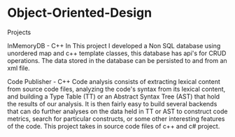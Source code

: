 # Object-Oriented-Design

Projects

InMemoryDB - C++
In This project I developed a Non SQL database using unordered map and c++ template classes, this database has api's for CRUD operations.
The data stored in the database can be persisted to and from an xml file.

Code Publisher - C++
Code analysis consists of extracting lexical content from source code files, analyzing the code's syntax from its lexical content, and building a Type Table (TT) or an Abstract Syntax Tree (AST) that hold the results of our analysis. It is then fairly easy to build several backends that can do further analyses on the data held in TT or AST to construct code metrics, search for particular constructs, or some other interesting features of the code.
This project takes in source code files of c++ and c# project. 

